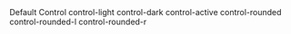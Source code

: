<div class="grid grid-column-4 gap-3 bg-gray-100 px-3 py-3 br-8">
	<span class="control">Default Control</span>
	<span class="control control-light">control-light</span>
	<span class="control control-dark">control-dark</span>
	<span class="control control-active">control-active</span>
	<span class="control control-rounded">control-rounded</span>
	<span class="control control-rounded-l">control-rounded-l</span>
	<span class="control control-rounded-r">control-rounded-r</span>
</div>
